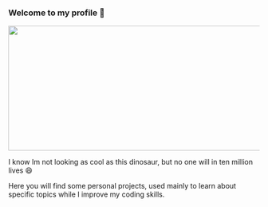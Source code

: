 ### Welcome to my profile 👋

<img src="https://c.tenor.com/jkpFx4O6428AAAAC/dinosaur-trex.gif" width="600" height="250" />

I know Im not looking as cool as this dinosaur, but no one will in ten million lives 😄 

Here you will find some personal projects, used mainly to learn about specific topics while I improve my coding skills.
<!--
**IkerLondrin/IkerLondrin** is a ✨ _special_ ✨ repository because its `README.md` (this file) appears on your GitHub profile.

Here are some ideas to get you started:

- 🔭 I’m currently working on ...
- 🌱 I’m currently learning ...
- 👯 I’m looking to collaborate on ...
- 🤔 I’m looking for help with ...
- 💬 Ask me about ...
- 📫 How to reach me: ...
- 😄 Pronouns: ...
- ⚡ Fun fact: ...
-->
